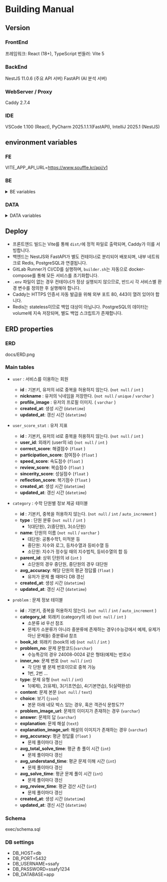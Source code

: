 # Building Manual
## Version
### FrontEnd
프레임워크: React (18+), TypeScript
번들러: Vite 5
### BackEnd
NestJS 11.0.6 (주요 API 서버)
FastAPI (AI 분석 서버)
### WebServer / Proxy
Caddy 2.7.4
### IDE
VSCode 1.100 (React), PyCharm 2025.1.1.1(FastAPI), IntelliJ 2025.1 (NestJS)

## environment variables
### FE
VITE_APP_API_URL=https://www.souffle.kr/api/v1
### BE
<details>
<summary>BE variables</summary>
<div markdown="1">

DB_HOST=db
DB_PORT=5432
DB_USERNAME=ssafy
DB_PASSWORD=ssafy1234
DB_DATABASE=app

NODE_ENV=production
PORT=4000

REDIS_HOST=redis
REDIS_PORT=6379

AWS_ACCESS_KEY_ID=my-aws-access-key-id
AWS_SECRET_ACCESS_KEY=my-aws-secret-access-key
AWS_REGION=ap-northeast-2
AWS_S3_BUCKET_NAME=my-aws-s3-bucket-name

GOOGLE_CLIENT_ID=my-gogle-client-id
GOOGLE_CLIENT_SECRET_KEY=my-google-client-secret-key
GOOGLE_CALLBACK_URL=https://www.souffle.kr/api/v1/auth/google/callback

JWT_SECRET=my-jwt-secret
JWT_EXPIRES_IN=1d
JWT_REFRESH_EXPIRES_IN=7d

</div>
</details>

### DATA
<details>
<summary>DATA variables</summary>
<div markdown="1">

OCR_BACKEND=mathpix

MATHPIX_APP_ID=my-mathpix-app-id
MATHPIX_APP_KEY=my-mathpix-app-key

OPENAI_API_KEY=my-openai-api-key

DB_HOST=db
DB_PORT=5432
DB_USERNAME=ssafy
DB_PASSWORD=ssafy1234
DB_DATABASE=app

NODE_ENV=production
PORT=4000

REDIS_HOST=redis
REDIS_PORT=6379

</div>
</details>

## Deploy
- 프론트엔드 빌드는 Vite를 통해 `dist/`에 정적 파일로 출력되며, Caddy가 이를 서빙합니다.
- 백엔드는 NestJS와 FastAPI가 별도 컨테이너로 분리되어 배포되며, 내부 네트워크로 Redis, PostgreSQL과 연결됩니다.
- GitLab Runner가 CI/CD를 실행하며, `builder.sh`는 자동으로 docker-compose를 통해 모든 서비스를 초기화합니다.
- `.env` 파일이 없는 경우 컨테이너가 정상 실행되지 않으므로, 반드시 각 서비스별 환경 변수를 정의한 후 실행해야 합니다.
- Caddy는 HTTPS 인증서 자동 발급을 위해 외부 포트 80, 443이 열려 있어야 합니다.
- Redis는 stateless이므로 백업 대상이 아닙니다. PostgreSQL의 데이터는 volume에 지속 저장되며, 별도 백업 스크립트가 존재합니다.

## ERD properties
### ERD
docs/ERD.png
### Main tables
- `user` : 서비스를 이용하는 회원
    - **id** : 기본키, 유저의 id로 중복을 허용하지 않는다. (`not null` / `int` )
    - **nickname** : 유저의 닉네임을 저장한다. (`not null` / `unique` / `varchar` )
    - **profile_image** : 유저의 프로필 이미지. ( `varchar` )
    - **created_at**: 생성 시간 (`datetime`)
    - **updated_at**: 갱신 시간 (`datetime`)

- `user_score_stat` : 유저 지표
    - **id** : 기본키, 유저의 id로 중복을 허용하지 않는다. (`not null` / `int` )
    - **user_id**: 외래키 (user의 id) (`not null` / `int` )
    - **correct_score**: 해결점수 (`float` )
    - **participation_score**: 참여점수 (`float` )
    - **speed_score**: 속도점수 (`float` )
    - **review_score**: 복습점수 (`float` )
    - **sincerity_score**: 성실점수 (`float` )
    - **reflection_score**: 복기점수 (`float` )
    - **created_at**: 생성 시간 (`datetime`)
    - **updated_at**: 갱신 시간 (`datetime`)

- `category` : 수학 단원별 정보 제공 테이블
    - **id** : 기본키,  중복을 허용하지 않는다. (`not null` / `int` / `auto_increment` )
    - **type** : 단원 분류 (`not null` / `int` )
        - 1(대단원), 2(중단원), 3(소단원)
    - **name**: 단원의 이름 (`not null` / `varchar` )
        - 대단원: 공통수학1, 미적분 등
        - 중단원: 지수와 로그, 등차수열과 등비수열 등
        - 소단원: 지수가 정수일 때의 지수법칙, 등비수열의 합 등
    - **parent_id**: 상위 단원의 id (`int` )
        - 소단원의 경우 중단원, 중단원의 경우 대단원
    - **avg_accuracy**: 해당 단원의 평균 정답률 (`float` )
        - 유저가 문제 풀 때마다 DB 갱신
    - **created_at**: 생성 시간 (`datetime`)
    - **updated_at**: 갱신 시간 (`datetime`)

- `problem` : 문제 정보 테이블
    - **id** : 기본키,  중복을 허용하지 않는다. (`not null` / `int` / `auto_increment` )
    - **category_id**: 외래키 (category의 id) (`not null` / `int` )
        - 소분류 id 우선 참조
        - 문제가 소분류가 아니라 중분류에 존재하는 경우(수능강에서 예제, 유제가 아닌 문제들) 중분류id 참조
    - **book_id**: 외래키 (book의 id) (`not null` / `int` )
    - **problem_no**: 문제 문항코드(`varchar`)
        - 수능특강의 경우 24008-0024 같은 형태(예제는 번호x)
    - **inner_no**: 문제 번호 (`not null` / `int`)
        - 각 단원 별 문제 번호이므로 중복 가능
        - 1번, 2번 …
    - **type**: 문제 유형 (`not null` / `int`)
        - 1(예제), 2(유제), 3(기초연습), 4(기본연습), 5(실력완성)
    - **content**: 문제 본문 (`not null` / `text`)
    - **choice**: 보기 (`json`)
        - 본문 아래 네모 박스 있는 경우, 혹은 객관식 문항도??
    - **problem_image_url**: 문제의 이미지가 존재하는 경우 (`varchar`)
    - **answer**: 문제의 답 (`varchar`)
    - **explanation**: 문제 해설 (`text`)
    - **explanation_image_url**: 해설의 이미지가 존재하는 경우 (`varchar`)
    - **avg_accuracy:** 평균 정답률 (`float` )
        - 문제 풀이마다 갱신
    - **avg_total_solve_time**: 평균 총 풀이 시간 (`int`)
        - 문제 풀이마다 갱신
    - **avg_understand_time**: 평균 문제 이해 시간 (`int`)
        - 문제 풀이마다 갱신
    - **avg_solve_time**: 평균 문제 풀이 시간 (`int`)
        - 문제 풀이마다 갱신
    - **avg_review_time**: 평균 검산 시간 (`int`)
        - 문제 풀이마다 갱신
    - **created_at**: 생성 시간 (`datetime`)
    - **updated_at**: 갱신 시간 (`datetime`)

### Schema
exec/schema.sql
### DB settings
- DB_HOST=db
- DB_PORT=5432
- DB_USERNAME=ssafy
- DB_PASSWORD=ssafy1234
- DB_DATABASE=app
